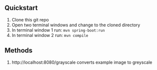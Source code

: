 ## Quickstart

1. Clone this git repo
2. Open two terminal windows and change to the cloned directory
3. In terminal window 1 run: `mvn spring-boot:run`
4. In terminal window 2 run: `mvn compile`

## Methods

1. http://localhost:8080/grayscale converts example image to greyscale